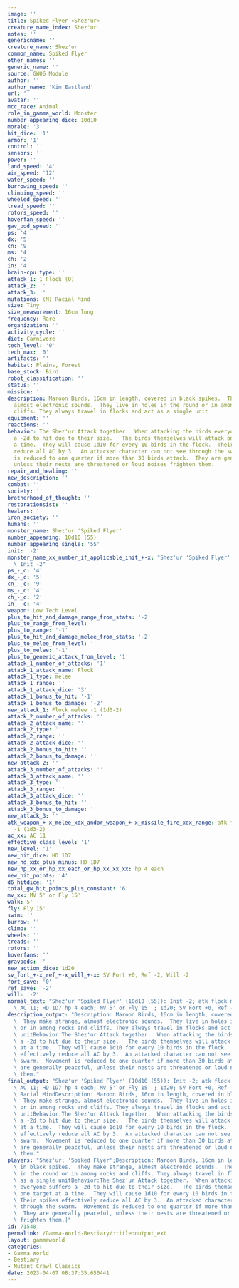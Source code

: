 ```yaml
---
image: ''
title: Spiked Flyer «Shez'ur»
creature_name_index: Shez'ur
notes: ''
genericname: ''
creature_name: Shez'ur
common_name: Spiked Flyer
other_names: ''
generic_name: ''
source: GW06 Module
author: ''
author_name: 'Kim Eastland'
url: ''
avatar: ''
mcc_race: Animal
role_in_gamma_world: Monster
number_appearing_dice: 10d10
morale: '3'
hit_dice: '1'
armor: '1'
control: ''
sensors: ''
power: ''
land_speed: '4'
air_speed: '12'
water_speed: ''
burrowing_speed: ''
climbing_speed: ''
wheeled_speed: ''
tread_speed: ''
rotors_speed: ''
hoverfan_speed: ''
gav_pod_speed: ''
ps: '4'
dx: '5'
cn: '9'
ms: '4'
ch: '2'
in: '4'
brain-cpu type: ''
attack_1: 1 Flock (0)
attack_2: ''
attack_3: ''
mutations: (M) Racial Mind
size: Tiny
size_measurement: 16cm long
frequency: Rare
organization: ''
activity_cycle: ''
diet: Carnivore
tech_level: '0'
tech_max: '0'
artifacts: ''
habitat: Plains, Forest
base_stock: Bird
robot_classification: ''
status: ''
mission: ''
description: Maroon Birds, 16cm in length, covered in black spikes.  They make strange,
  almost electronic sounds.  They live in holes in the round or in among rocks and
  cliffs. They always travel in flocks and act as a single unit
equipment: ''
reactions: ''
behavior: The Shez'ur Attack together.  When attacking the birds everyone suffers
  a -2d to hit due to their size.   The birds themselves will attack one target at
  a time.  They will cause 1d10 for every 10 birds in the flock.  Their spikes effectively
  reduce all AC by 3.  An attacked character can not see through the swarm.  Movement
  is reduced to one quarter if more than 30 birds attack.  They are generally peaceful,
  unless their nests are threatened or loud noises frighten them.
repair_and_healing: ''
new_description: ''
combat: ''
society: ''
brotherhood_of_thought: ''
restorationsist: ''
healers: ''
iron_society: ''
humans: ''
monster_name: Shez'ur 'Spiked Flyer'
number_appearing: 10d10 (55)
number_appearing_single: '55'
init: '-2'
monster_name_xx_number_if_applicable_init_+-x: "Shez'ur 'Spiked Flyer' (10d10 (55)):\
  \ Init -2"
ps_-_c: '4'
dx_-_c: '5'
cn_-_c: '9'
ms_-_c: '4'
ch_-_c: '2'
in_-_c: '4'
weapon: Low Tech Level
plus_to_hit_and_damage_range_from_stats: '-2'
plus_to_range_from_level: ''
plus_to_range: '-1'
plus_to_hit_and_damage_melee_from_stats: '-2'
plus_to_melee_from_level: ''
plus_to_melee: '-1'
plus_to_generic_attack_from_level: '1'
attack_1_number_of_attacks: '1'
attack_1_attack_name: Flock
attack_1_type: melee
attack_1_range: ''
attack_1_attack_dice: '3'
attack_1_bonus_to_hit: '-1'
attack_1_bonus_to_damage: '-2'
new_attack_1: Flock melee -1 (1d3-2)
attack_2_number_of_attacks: ''
attack_2_attack_name: ''
attack_2_type: ''
attack_2_range: ''
attack_2_attack_dice: ''
attack_2_bonus_to_hit: ''
attack_2_bonus_to_damage: ''
new_attack_2: ''
attack_3_number_of_attacks: ''
attack_3_attack_name: ''
attack_3_type: ''
attack_3_range: ''
attack_3_attack_dice: ''
attack_3_bonus_to_hit: ''
attack_3_bonus_to_damage: ''
new_attack_3: ''
atk_weapon_+-x_melee_xdx_andor_weapon_+-x_missile_fire_xdx_range: atk flock melee
  -1 (1d3-2)
ac_xx: AC 11
effective_class_level: '1'
new_level: '1'
new_hit_dice: HD 1D7
new_hd_xdx_plus_minus: HD 1D7
new_hp_xx_or_hp_xx_each_or_hp_xx_xx_xx: hp 4 each
new_hit_points: '4'
d6_hitdice: '1'
total_gw_hit_points_plus_constant: '6'
mv_xx: MV 5' or Fly 15'
walk: 5'
fly: Fly 15'
swim: ''
burrow: ''
climb: ''
wheels: ''
treads: ''
rotors: ''
hoverfans: ''
gravpods: ''
new_action_dice: 1d20
sv_fort_+-x_ref_+-x_will_+-x: SV Fort +0, Ref -2, Will -2
fort_save: '0'
ref_save: '-2'
will: '-2'
normal_text: "Shez'ur 'Spiked Flyer' (10d10 (55)): Init -2; atk flock melee -1 (1d3-2);\
  \ AC 11; HD 1D7 hp 4 each; MV 5' or Fly 15' ; 1d20; SV Fort +0, Ref -2, Will -2"
description_output: "Description: Maroon Birds, 16cm in length, covered in black spikes.\
  \  They make strange, almost electronic sounds.  They live in holes in the round\
  \ or in among rocks and cliffs. They always travel in flocks and act as a single\
  \ unitBehavior:The Shez'ur Attack together.  When attacking the birds everyone suffers\
  \ a -2d to hit due to their size.   The birds themselves will attack one target\
  \ at a time.  They will cause 1d10 for every 10 birds in the flock.  Their spikes\
  \ effectively reduce all AC by 3.  An attacked character can not see through the\
  \ swarm.  Movement is reduced to one quarter if more than 30 birds attack.  They\
  \ are generally peaceful, unless their nests are threatened or loud noises frighten\
  \ them."
final_output: "Shez'ur 'Spiked Flyer' (10d10 (55)): Init -2; atk flock melee -1 (1d3-2);\
  \ AC 11; HD 1D7 hp 4 each; MV 5' or Fly 15' ; 1d20; SV Fort +0, Ref -2, Will -2(M)\
  \ Racial MindDescription: Maroon Birds, 16cm in length, covered in black spikes.\
  \  They make strange, almost electronic sounds.  They live in holes in the round\
  \ or in among rocks and cliffs. They always travel in flocks and act as a single\
  \ unitBehavior:The Shez'ur Attack together.  When attacking the birds everyone suffers\
  \ a -2d to hit due to their size.   The birds themselves will attack one target\
  \ at a time.  They will cause 1d10 for every 10 birds in the flock.  Their spikes\
  \ effectively reduce all AC by 3.  An attacked character can not see through the\
  \ swarm.  Movement is reduced to one quarter if more than 30 birds attack.  They\
  \ are generally peaceful, unless their nests are threatened or loud noises frighten\
  \ them."
players: "Shez'ur; 'Spiked Flyer';Description: Maroon Birds, 16cm in length, covered\
  \ in black spikes.  They make strange, almost electronic sounds.  They live in holes\
  \ in the round or in among rocks and cliffs. They always travel in flocks and act\
  \ as a single unitBehavior:The Shez'ur Attack together.  When attacking the birds\
  \ everyone suffers a -2d to hit due to their size.   The birds themselves will attack\
  \ one target at a time.  They will cause 1d10 for every 10 birds in the flock. \
  \ Their spikes effectively reduce all AC by 3.  An attacked character can not see\
  \ through the swarm.  Movement is reduced to one quarter if more than 30 birds attack.\
  \  They are generally peaceful, unless their nests are threatened or loud noises\
  \ frighten them.|"
id: 71548
permalink: /Gamma-World-Bestiary/:title:output_ext
layout: gammaworld
categories:
- Gamma World
- Bestiary
- Mutant Crawl Classics
date: 2023-04-07 08:37:35.650441
---
```

